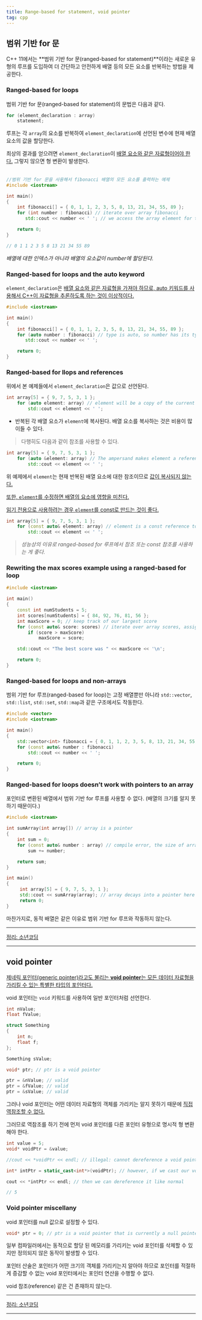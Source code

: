 ```yaml
---
title: Range-based for statement, void pointer
tag: cpp
---
```




## 범위 기반 for 문

C++ 11에서는 **범위 기반 for 문(ranged-based for statement)**이라는 새로운 유형의 루프를 도입하여 더 간단하고 안전하게 배열 등의 모든 요소를 반복하는 방법을 제공한다.

### Ranged-based for loops

범위 기반 for 문(ranged-based for statement)의 문법은 다음과 같다.

```cpp
for (element_declaration : array)
    statement;
```

루프는 각 `array`의 요소를 반복하여 `element_declaration`에 선언된 변수에 현재 배열 요소의 값을 할당한다. 

최상의 결과를 얻으려면 `element_declaration`이 <u>배열 요소와 같은 자료형이어야 한다.</u> 그렇지 않으면 형 변환이 발생한다.

###### 

```cpp
//범위 기반 for 문을 사용해서 fibonacci 배열의 모든 요소를 출력하는 예제
#include <iostream>

int main()
{
    int fibonacci[] = { 0, 1, 1, 2, 3, 5, 8, 13, 21, 34, 55, 89 };
    for (int number : fibonacci) // iterate over array fibonacci
       std::cout << number << ' '; // we access the array element for this iteration through variable number

    return 0;
}

// 0 1 1 2 3 5 8 13 21 34 55 89
```

*배열에 대한 인덱스가 아니라 배열의 요소값이 number에 할당된다.*



### Ranged-based for loops and the auto keyword

`element_declaration`은 <u>배열 요소와 같은 자료형을 가져야 하므로, auto 키워드를 사용해서 C++이 자료형을 추론하도록 하는 것이 이상적이다.</u>

```cpp
#include <iostream>

int main()
{
    int fibonacci[] = { 0, 1, 1, 2, 3, 5, 8, 13, 21, 34, 55, 89 };
    for (auto number : fibonacci) // type is auto, so number has its type deduced from the fibonacci array
       std::cout << number << ' ';

    return 0;
}
```



### Ranged-based for llops and references

위에서 본 예제들에서 `element_declaration`은 값으로 선언된다.

```cpp
int array[5] = { 9, 7, 5, 3, 1 };
    for (auto element: array) // element will be a copy of the current array element
        std::cout << element << ' ';
```

+ 반복된 각 배열 요소가 `element`에 복사된다. 배열 요소를 복사하는 것은 비용이 많이들 수 있다. 

>  다행히도 다음과 같이 참조를 사용할 수 있다.

```cpp
int array[5] = { 9, 7, 5, 3, 1 };
    for (auto &element: array) // The ampersand makes element a reference to the actual array element, preventing a copy from being made
        std::cout << element << ' ';
```

위 예제에서 `element`는 현재 반복된 배열 요소에 대한 참조이므로 <u>값이 복사되지 않는다.</u>

<u>또한, `element`를 수정하면 배열의 요소에 영향을 미친다.</u>

<u>읽기 전용으로 사용하려는 경우 `element`를 const로 만드는 것이 좋다.</u>

```cpp
int array[5] = { 9, 7, 5, 3, 1 };
    for (const auto& element: array) // element is a const reference to the currently iterated array element
        std::cout << element << ' ';
```

> *성능상의 이유로 ranged-based for 루프에서 참조 또는 const 참조를 사용하는 게 좋다.*



### Rewriting the max scores example using a ranged-based for loop

```cpp
#include <iostream>

int main()
{
    const int numStudents = 5;
    int scores[numStudents] = { 84, 92, 76, 81, 56 };
    int maxScore = 0; // keep track of our largest score
    for (const auto& score: scores) // iterate over array scores, assigning each value in turn to variable score
        if (score > maxScore)
            maxScore = score;

    std::cout << "The best score was " << maxScore << '\n';

    return 0;
}
```



### Ranged-based for loops and non-arrays

범위 기반 for 루프(ranged-based for loop)는 고정 배열뿐만 아니라 `std::vector`, `std::list`, `std::set`, `std::map`과 같은 구조에서도 작동한다. 

```cpp
#include <vector>
#include <iostream>

int main()
{
    std::vector<int> fibonacci = { 0, 1, 1, 2, 3, 5, 8, 13, 21, 34, 55, 89 }; // note use of std::vector here rather than a fixed array
    for (const auto& number : fibonacci)
        std::cout << number << ' ';

    return 0;
}
```



###  Ranged-based for loops doesn’t work with pointers to an array

포인터로 변환된 배열에서 범위 기반 for 루프를 사용할 수 없다. (배열의 크기를 알지 못하기 때문이다.)

```cpp
#include <iostream>

int sumArray(int array[]) // array is a pointer
{
    int sum = 0;
    for (const auto& number : array) // compile error, the size of array isn't known
        sum += number;

    return sum;   
}

int main()
{
     int array[5] = { 9, 7, 5, 3, 1 };
     std::cout << sumArray(array); // array decays into a pointer here
     return 0;
}
```

마찬가지로, 동적 배열은 같은 이유로 범위 기반 for 루프와 작동하지 않는다.

---

[정리: 소년코딩](https://boycoding.tistory.com/210?category=1009770 )

---

## void pointer

<u>제네릭 포인터(generic pointer)라고도 불리는 **void pointer**는 모든 데이터 자료형을 가리킬 수 있는 특별한 타입의 포인터다.</u>

 void 포인터는 `void` 키워드를 사용하여 일반 포인터처럼 선언한다.

```cpp
int nValue;
float fValue;

struct Something
{
    int n;
    float f;
};

Something sValue;

void* ptr; // ptr is a void pointer

ptr = &nValue; // valid
ptr = &fValue; // valid
ptr = &sValue; // valid
```

그러나 void 포인터는 어떤 데이터 자료형의 객체를 가리키는 알지 못하기 때문에 <u>직접 역참조할 수 없다.</u>

그러므로 역참조를 하기 전에 먼저 void 포인터를 다른 포인터 유형으로 명시적 형 변환 해야 한다.

```cpp
int value = 5;
void* voidPtr = &value;

//cout << *voidPtr << endl; // illegal: cannot dereference a void pointer

int* intPtr = static_cast<int*>(voidPtr); // however, if we cast our void pointer to an int pointer...

cout << *intPtr << endl; // then we can dereference it like normal

// 5
```



### Void pointer miscellany

void 포인터를 null 값으로 설정할 수 있다.

```cpp
void* ptr = 0; // ptr is a void pointer that is currently a null pointer
```

일부 컴파일러에서는 동적으로 할당 된 메모리를 가리키는 void 포인터를 삭제할 수 있지만 정의되지 않은 동작이 발생할 수 있다.

포인터 산술은 포인터가 어떤 크기의 객체를 가리키는지 알아야 하므로 포인터를 적절하게 증감할 수 없는 void 포인터에서는 포인터 연산을 수행할 수 없다.

void 참조(reference) 같은 건 존재하지 않는다.

---

[정리: 소년코딩](https://boycoding.tistory.com/211?category=1009770)

---